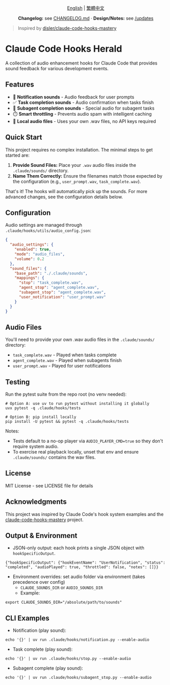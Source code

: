 <div align="center">

[English](./README.md) | [繁體中文](./README_zh-TW.md)

**Changelog:** see [CHANGELOG.md](./CHANGELOG.md) · **Design/Notes:** see [/updates](./updates/)

</div>

> Inspired by [disler/claude-code-hooks-mastery](https://github.com/disler/claude-code-hooks-mastery)

# Claude Code Hooks Herald

A collection of audio enhancement hooks for Claude Code that provides sound feedback for various development events.

## Features

- 🔔 **Notification sounds** - Audio feedback for user prompts
- ✅ **Task completion sounds** - Audio confirmation when tasks finish
- 🎯 **Subagent completion sounds** - Special audio for subagent tasks
- ⏱️ **Smart throttling** - Prevents audio spam with intelligent caching
- 🎵 **Local audio files** - Uses your own .wav files, no API keys required

## Quick Start

This project requires no complex installation. The minimal steps to get started are:

1.  **Provide Sound Files:** Place your `.wav` audio files inside the `.claude/sounds/` directory.
2.  **Name Them Correctly:** Ensure the filenames match those expected by the configuration (e.g., `user_prompt.wav`, `task_complete.wav`).

That's it! The hooks will automatically pick up the sounds. For more advanced changes, see the configuration details below.

## Configuration

Audio settings are managed through `.claude/hooks/utils/audio_config.json`:

```json
{
  "audio_settings": {
    "enabled": true,
    "mode": "audio_files",
    "volume": 0.2
  },
  "sound_files": {
    "base_path": "./.claude/sounds",
    "mappings": {
      "stop": "task_complete.wav",
      "agent_stop": "agent_complete.wav",
      "subagent_stop": "agent_complete.wav",
      "user_notification": "user_prompt.wav"
    }
  }
}
```

## Audio Files

You'll need to provide your own .wav audio files in the `.claude/sounds/` directory:
- `task_complete.wav` - Played when tasks complete
- `agent_complete.wav` - Played when subagents finish
- `user_prompt.wav` - Played for user notifications

## Testing

Run the pytest suite from the repo root (no venv needed):

```
# Option A: use uv to run pytest without installing it globally
uvx pytest -q .claude/hooks/tests

# Option B: pip install locally
pip install -U pytest && pytest -q .claude/hooks/tests
```

Notes:
- Tests default to a no-op player via `AUDIO_PLAYER_CMD=true` so they don't require system audio.
- To exercise real playback locally, unset that env and ensure `.claude/sounds/` contains the wav files.

## License

MIT License - see LICENSE file for details

## Acknowledgments

This project was inspired by Claude Code's hook system examples and the [claude-code-hooks-mastery](https://github.com/disler/claude-code-hooks-mastery) project.

## Output & Environment

- JSON-only output: each hook prints a single JSON object with `hookSpecificOutput`.

```
{"hookSpecificOutput": {"hookEventName": "UserNotification", "status": "completed", "audioPlayed": true, "throttled": false, "notes": []}}
```

- Environment overrides: set audio folder via environment (takes precedence over config)
  - `CLAUDE_SOUNDS_DIR` or `AUDIO_SOUNDS_DIR`
  - Example:

```
export CLAUDE_SOUNDS_DIR="/absolute/path/to/sounds"
```

## CLI Examples

- Notification (play sound):

```
echo '{}' | uv run .claude/hooks/notification.py --enable-audio
```

- Task complete (play sound):

```
echo '{}' | uv run .claude/hooks/stop.py --enable-audio
```

- Subagent complete (play sound):

```
echo '{}' | uv run .claude/hooks/subagent_stop.py --enable-audio
```
